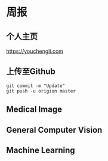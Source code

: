 # 周报

## 个人主页

https://youchengli.com

## 上传至Github

```
git commit -m "Update"
git push -u origion master
```

## Medical Image



## General Computer Vision

## Machine Learning